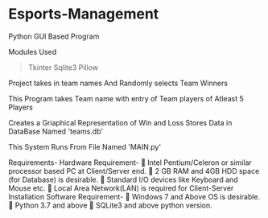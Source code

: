 # Esports-Management
Python GUI Based Program

Modules Used
  >Tkinter
  >Sqlite3
  >Pillow
  
Project takes in team names 
And Randomly selects Team Winners

This Program takes Team name with entry of Team players of Atleast 5 Players

Creates a Griaphical Representation of Win and Loss
Stores Data in DataBase Named 'teams.db'

This System Runs From File Named 'MAIN.py'

Requirements-
  Hardware Requirement-
     Intel Pentium/Celeron or similar processor based PC at Client/Server end.
     2 GB RAM and 4GB HDD space (for Database) is desirable.
     Standard I/O devices like Keyboard and Mouse etc.
     Local Area Network(LAN) is required for Client-Server Installation
  Software Requirement-
     Windows 7 and Above OS is desirable.
     Python 3.7 and above
     SQLite3 and above python version.
